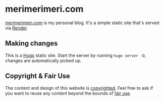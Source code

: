 # merimerimeri.com

[merimerimeri.com](https://merimerimeri.com) is my personal blog. It's a simple static site that's served 
via [Render](https://render.com)

## Making changes

This is a [Hugo](https://gohugo.io) static site. Start the server by running
`huge server -D`, changes are automatically picked up.

## Copyright & Fair Use

The content and design of this website is [copyrighted](https://www.copyright.gov/help/faq/faq-general.html#mywork). Feel 
free to ask if you want to reuse any content beyond the bounds of [fair use](https://www.copyright.gov/fair-use/more-info.html).
